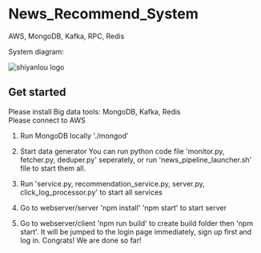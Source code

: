 # News_Recommend_System
AWS, MongoDB, Kafka, RPC, Redis


System diagram:

![shiyanlou logo](https://github.com/XinxinTang/News_Recommendation_System-AWS/blob/master/Images/News-kafka.png)

## Get started <br>
Please install Big data tools: MongoDB, Kafka, Redis <br>
Please connect to AWS

1. Run MongoDB locally
'./mongod'
2. Start data generator
You can run python code file 'monitor.py, fetcher.py, deduper.py' seperately, or
run 'news_pipeline_launcher.sh' file to start them all.

3. Run 'service.py, recommendation_service.py, server.py, click_log_processor.py' to start all services

4. Go to webserver/server 'npm install'  'npm start' to start server

5. Go to webserver/client 'npm run build' to create build folder then 'npm start'. It will be jumped to the login page immediately, sign up first and log in. Congrats! We are done so far!


